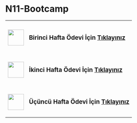 # N11-Bootcamp

<table>
  <tr>
    <td>
      <h3>
        <a href="https://github.com/omerozturk18/N11-Bootcamp/tree/master/First%20Homework">
          <img src="https://cdn.iconscout.com/icon/premium/png-256-thumb/homework-1994951-1682694.png" width="50px">
        </a>
      </h3>
    </td>
    <td>
      <h3>Birinci Hafta Ödevi İçin
        <a href="https://github.com/omerozturk18/N11-Bootcamp/tree/master/First%20Homework">Tıklayınız</a>
      </h3>
    </td>
  </tr>
  <tr>
    <td>
      <h3>
        <a href="https://github.com/omerozturk18/N11-Bootcamp/tree/master/Second%20Homework">
          <img src="https://cdn.iconscout.com/icon/premium/png-256-thumb/homework-1994951-1682694.png" width="50px">
        </a>
      </h3>
    </td>
    <td>
      <h3>İkinci Hafta Ödevi İçin
        <a href="https://github.com/omerozturk18/N11-Bootcamp/tree/master/Second%20Homework">Tıklayınız</a>
      </h3>
    </td>
  </tr>
  <tr>
    <td>
      <h3>
        <a href="https://github.com/omerozturk18/N11-Bootcamp/tree/master/Third%20Homework">
          <img src="https://cdn.iconscout.com/icon/premium/png-256-thumb/homework-1994951-1682694.png" width="50px">
        </a>
      </h3>
    </td>
    <td>
      <h3>Üçüncü Hafta Ödevi İçin
        <a href="https://github.com/omerozturk18/N11-Bootcamp/tree/master/Third%20Homework">Tıklayınız</a>
      </h3>
    </td>
  </tr>
</table>
